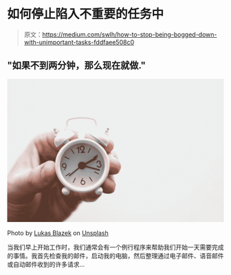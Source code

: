 # 如何停止陷入不重要的任务中

> 原文：<https://medium.com/swlh/how-to-stop-being-bogged-down-with-unimportant-tasks-fddfaee508c0>

## "如果不到两分钟，那么现在就做."

![](img/f48b99b8378c4a9a50592b021444014c.png)

Photo by [Lukas Blazek](https://unsplash.com/@goumbik?utm_source=medium&utm_medium=referral) on [Unsplash](https://unsplash.com?utm_source=medium&utm_medium=referral)

当我们早上开始工作时，我们通常会有一个例行程序来帮助我们开始一天需要完成的事情。我首先检查我的邮件，启动我的电脑，然后整理通过电子邮件、语音邮件或自动邮件收到的许多请求…